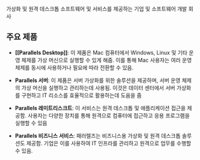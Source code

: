 가상화 및 원격 데스크톱 소프트웨어 및 서비스를 제공하는 기업 및 소프트웨어 개발 회사

## 주요 제품

- **[[Parallels Desktop]]**: 이 제품은 Mac 컴퓨터에서 Windows, Linux 및 기타 운영 체제를 가상 머신으로 실행할 수 있게 해줌. 이를 통해 Mac 사용자는 여러 운영 체제를 동시에 사용하거나 필요에 따라 전환할 수 있음.
    
- **Parallels 서버**: 이 제품은 서버 가상화를 위한 솔루션을 제공하며, 서버 운영 체제의 가상 머신을 실행하고 관리하는데 사용됨. 이것은 데이터 센터에서 서버 가상화를 구현하고 IT 리소스를 효율적으로 활용하는데 도움을 줌
    
- **Parallels 레미트리스크트**: 이 서비스는 원격 데스크톱 및 애플리케이션 접근을 제공함. 사용자는 다양한 장치를 통해 원격으로 컴퓨터에 접근하고 응용 프로그램을 실행할 수 있음
    
- **Parallels 비즈니스 서비스**: 패러렐즈는 비즈니스용 가상화 및 원격 데스크톱 솔루션도 제공함. 기업은 이를 사용하여 IT 인프라를 관리하고 원격으로 업무를 수행할 수 있음.





